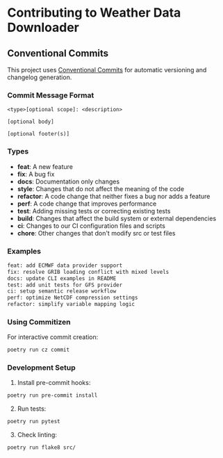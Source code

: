 # Contributing to Weather Data Downloader

## Conventional Commits

This project uses [Conventional Commits](https://conventionalcommits.org/) for automatic versioning and changelog generation.

### Commit Message Format

```
<type>[optional scope]: <description>

[optional body]

[optional footer(s)]
```

### Types

- **feat**: A new feature
- **fix**: A bug fix
- **docs**: Documentation only changes
- **style**: Changes that do not affect the meaning of the code
- **refactor**: A code change that neither fixes a bug nor adds a feature
- **perf**: A code change that improves performance
- **test**: Adding missing tests or correcting existing tests
- **build**: Changes that affect the build system or external dependencies
- **ci**: Changes to our CI configuration files and scripts
- **chore**: Other changes that don't modify src or test files

### Examples

```bash
feat: add ECMWF data provider support
fix: resolve GRIB loading conflict with mixed levels
docs: update CLI examples in README
test: add unit tests for GFS provider
ci: setup semantic release workflow
perf: optimize NetCDF compression settings
refactor: simplify variable mapping logic
```

### Using Commitizen

For interactive commit creation:

```bash
poetry run cz commit
```

### Development Setup

1. Install pre-commit hooks:
```bash
poetry run pre-commit install
```

2. Run tests:
```bash
poetry run pytest
```

3. Check linting:
```bash
poetry run flake8 src/
```
